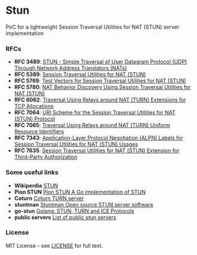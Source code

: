 
# Stun

PoC for a lightweight Session Traversal Utilities for NAT (STUN) server implementation

### RFCs
- **RFC 3489**: [STUN - Simple Traversal of User Datagram Protocol (UDP) Through Network Address Translators (NATs)][rfc3489]
- **RFC 5389**: [Session Traversal Utilities for NAT (STUN)][rfc5389]
- **RFC 5769**: [Test Vectors for Session Traversal Utilities for NAT (STUN)][rfc5769]
- **RFC 5780**: [NAT Behavior Discovery Using Session Traversal Utilities for NAT (STUN)][rfc5780]
- **RFC 6062**: [Traversal Using Relays around NAT (TURN) Extensions for TCP Allocations][rfc6062]
- **RFC 7064**: [URI Scheme for the Session Traversal Utilities for NAT (STUN) Protocol][rfc7064]
- **RFC 7065**: [Traversal Using Relays around NAT (TURN) Uniform Resource Identifiers][rfc7065]
- **RFC 7343**: [Application-Layer Protocol Negotiation (ALPN) Labels for Session Traversal Utilities for NAT (STUN) Usages][rfc7343]
- **RFC 7635**: [Session Traversal Utilities for NAT (STUN) Extension for Third-Party Authorization][rfc7635]

[rfc3489]: https://tools.ietf.org/html/rfc3489
[rfc5389]: https://tools.ietf.org/html/rfc5389
[rfc5769]: https://tools.ietf.org/html/rfc5769
[rfc5780]: https://tools.ietf.org/html/rfc5780
[rfc6062]: https://tools.ietf.org/html/rfc6062
[rfc7064]: https://tools.ietf.org/html/rfc7064
[rfc7065]: https://tools.ietf.org/html/rfc7065
[rfc7343]: https://tools.ietf.org/html/rfc7343
[rfc7635]: https://tools.ietf.org/html/rfc7635

### Some useful links
- **Wikiperdia** [STUN](https://en.wikipedia.org/wiki/STUN)
- **Pion STUN** [Pion STUN A Go implementation of STUN]()
- **Coturn** [Coturn TURN server](https://github.com/coturn/coturn)
- **stuntman** [Stuntman Open source STUN server software](https://www.stunprotocol.org/)
- **go-stun** [Golang: STUN, TURN and ICE Protocols](https://github.com/pexip/go-stun)
- **public servers** [List of public stun servers](https://gist.github.com/mondain/b0ec1cf5f60ae726202e)

### License
MIT License - see [LICENSE](LICENSE) for full text.